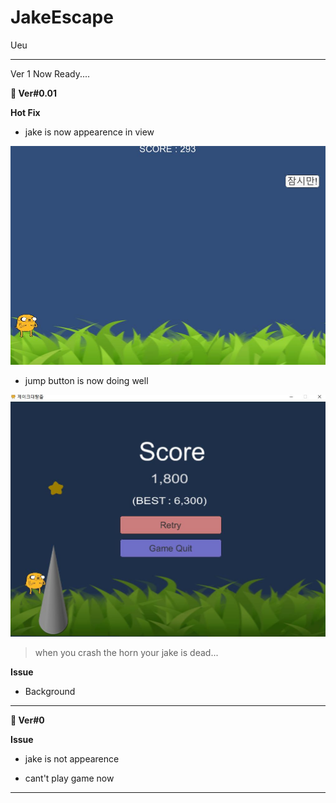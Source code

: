 # JakeEscape
  Ueu
  
---

Ver 1 Now Ready....

**🚧 Ver#0.01**

**Hot Fix**

- jake is now appearence in view

![](./img/play1.JPG)

- jump button is now doing well

![](./img/play2.JPG)
> when you crash the horn your jake is dead...


**Issue**

- Background 
 
 
---

**🚧 Ver#0** 

**Issue**

- jake is not appearence

- cant't play game now
 
 ---
